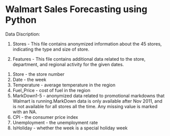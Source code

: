 # Walmart Sales Forecasting using Python

Data Discription:
1) Stores - This file contains anonymized information about the 45 stores, indicating the type and size of store.

2) Features - This file contains additional data related to the store, department, and regional activity for the given dates. 
 
 1. Store - the store number
 2. Date - the week
 3. Temperature - average temperature in the region 
 4. Fuel_Price - cost of fuel in the region  
 5. MarkDown1-5 - anonymized data related to promotional markdowns that Walmart is running.MarkDown data is only available after Nov 2011, and is not 
 available for all stores all the time. Any missing value is marked with an NA.   
 6. CPI - the consumer price index    
 7. Unemployment - the unemployment rate     
 8. IsHoliday - whether the week is a special holiday week       
  
  
  
    
  
   
 
 
